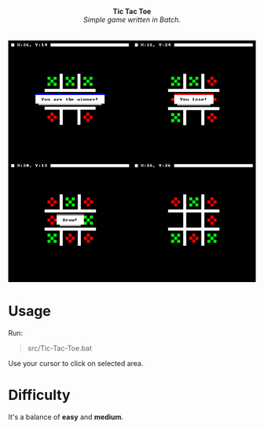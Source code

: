 <p align="center">
	<b>Tic Tac Toe</b>
	<br>
	<i>Simple game written in Batch.</i>
	<br><br><br>
	<img alt="Test" src="https://github.com/hXR16F/Tic-Tac-Toe/blob/master/media/Screenshot_1.png?raw=true">
</p>

# Usage
Run:
> src/Tic-Tac-Toe.bat

Use your cursor to click on selected area.

# Difficulty
It's a balance of **easy** and **medium**.
